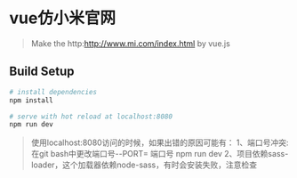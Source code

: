 # vue仿小米官网

> Make the http:http://www.mi.com/index.html by vue.js

## Build Setup

``` bash
# install dependencies
npm install

# serve with hot reload at localhost:8080
npm run dev
```
>使用localhost:8080访问的时候，如果出错的原因可能有：
>1、端口号冲突:在git bash中更改端口号--PORT= 端口号 npm run dev
>2、项目依赖sass-loader，这个加载器依赖node-sass，有时会安装失败，注意检查
